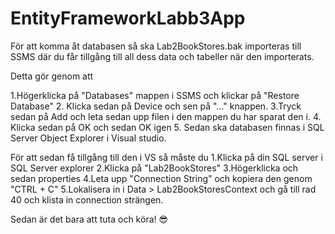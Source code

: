# EntityFrameworkLabb3App

För att komma åt databasen så ska Lab2BookStores.bak importeras till SSMS där du får tillgång till all dess data och tabeller när den importerats.

Detta gör genom att

1.Högerklicka på "Databases" mappen i SSMS och klickar på "Restore Database"
2. Klicka sedan på Device och sen på "..." knappen.
3.Tryck sedan på Add och leta sedan upp filen i den mappen du har sparat den i.
4. Klicka sedan på OK och sedan OK igen
5. Sedan ska databasen finnas i SQL Server Object Explorer i Visual studio.

För att sedan få tillgång till den i VS så måste du
1.Klicka på din SQL server i SQL Server explorer
2.Klicka på "Lab2BookStores"
3.Högerklicka och sedan properties
4.Leta upp "Connection String" och kopiera den genom "CTRL + C"
5.Lokalisera in i Data > Lab2BookStoresContext och gå till rad 40 och klista in connection strängen.

Sedan är det bara att tuta och köra! 😎

